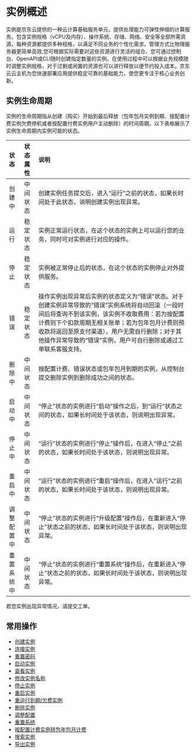 # 实例概述

实例是京东云提供的一种云计算基础服务单元，提供处理能力可弹性伸缩的计算服务。包含实例规格（vCPU及内存）、操作系统、存储、网络、安全等全部所需资源，每种资源都提供多种规格，以满足不同业务的个性化需求。管理方式比物理服务器更简单高效,您可根据实际需要对这些资源进行灵活的组合，您可通过控制台、OpenAPI或CLI随时创建指定数量的实例，在使用过程中可以根据业务规模随时调整实例规格，对于过剩或闲置的资源也可以进行释放以便节约投入成本。京东云云主机为您快速部署应用提供稳定可靠的基础能力，使您更专注于核心业务创新。

## 实例生命周期
实例的生命周期指从创建（购买）开始到最后释放（包年包月实例到期、按配置计费实例欠费停机或者按配置付费实例用户主动删除）的时间周期。以下表格展示了实例生命周期内实例可能的状态。

状态|状态属性|说明
:---|:---|:---|                
创建中|中间状态|创建实例任务提交后，进入“运行”之前的状态，如果长时间处于此状态，说明创建实例出现异常。                
运行|稳定状态|实例正常运行状态，在这个状态的实例上可以运行您的业务，同时可对实例进行对应的操作。                
停止|稳定状态|实例被正常停止后的状态，在这个状态的实例停止对外提供服务。                
错误|稳定状态|操作实例出现异常后实例的状态定义为“错误”状态。对于创建实例异常导致的“错误”实例系统将自动回滚（一段时间后将查询不到该实例，该实例不收取费用：若为按配置计费则下个扣款周期无相关账单；若为包年包月计费则预收款将返回至原支付渠道），用户无需自行删除；对于其他操作异常导致的“错误”实例，用户可自行删除或通过工单联系客服支持。                
删除中|中间状态|按配置计费、错误状态或包年包月到期的实例，从控制台提交删除实例到删除成功之间的状态。                
启动中|中间状态|“停止”状态的实例进行“启动”操作之后，到“运行”状态之间的状态，如果长时间处于该状态，则说明出现异常。                
停止中|中间状态|“运行”状态的实例进行“停止”操作后，在进入“停止”之前的状态，如果长时间处于该状态，则说明出现异常。                
重启中|中间状态|“运行”状态的实例进行“重启”操作后，在进入“运行”之前的状态，如果长时间处于该状态，则说明出现异常。                
调整配置中|中间状态|“停止”状态的实例进行“升级配置”操作后，在重新进入“停止”状态之前的状态，如果长时间处于该状态，则说明出现异常。                
|重置系统中|中间状态|“停止”状态的实例进行“重置系统”操作后，在重新进入“停止”状态之前的状态，如果长时间处于该状态，则说明出现异常。                

若您实例出现异常情况，请提交工单。

## 常用操作
* [创建实例](Create-Instance.md)
* [连接实例](Connect-To-Instance.md)
* [重置密码](Reset-Password.md)
* [启动实例](Start-Instance.md)
* [查看实例](Query-Instance-Info.md)
* [修改实例名称](Modify-Instance-Name)
* [停止实例](Stop-Instance.md)
* [重启实例](Reboot-Instance.md)
* [重运行到期/欠费实例](ReStart-Overdue/Arrear-Instance)
* [删除实例](Delete-Instance)
* [调整配置](Risize-Instance)
* [重置系统](Rebuild-Instance)
* [按配置计费实例转包年包月计费]()
* [搜索实例](Search-Instance.md)
* [导出实例]()